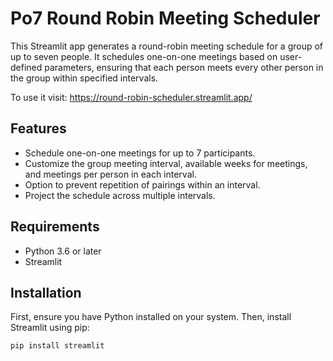 # Po7 Round Robin Meeting Scheduler

This Streamlit app generates a round-robin meeting schedule for a group of up to seven people. It schedules one-on-one meetings based on user-defined parameters, ensuring that each person meets every other person in the group within specified intervals.

To use it visit: https://round-robin-scheduler.streamlit.app/

## Features

- Schedule one-on-one meetings for up to 7 participants.
- Customize the group meeting interval, available weeks for meetings, and meetings per person in each interval.
- Option to prevent repetition of pairings within an interval.
- Project the schedule across multiple intervals.

## Requirements

- Python 3.6 or later
- Streamlit

## Installation

First, ensure you have Python installed on your system. Then, install Streamlit using pip:

```bash
pip install streamlit

